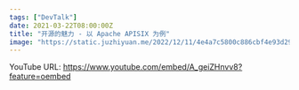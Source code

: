 ```yaml
---
tags: ["DevTalk"]
date: 2021-03-22T08:00:00Z
title: "开源的魅力 - 以 Apache APISIX 为例"
image: "https://static.juzhiyuan.me/2022/12/11/4e4a7c5800c886cbf4e93d29d9454a1f.png?format=webp"
---
```


YouTube URL: https://www.youtube.com/embed/A_geiZHnvv8?feature=oembed